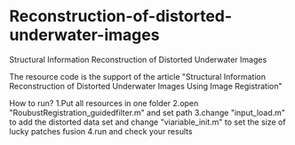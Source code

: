# Reconstruction-of-distorted-underwater-images
Structural Information Reconstruction of Distorted Underwater Images

The resource code is the support of the article "Structural Information Reconstruction of Distorted Underwater Images Using Image Registration"

How to run?
1.Put all resources in one folder
2.open "RoubustRegistration_guidedfilter.m" and set path
3.change "input_load.m" to add the distorted data set and change "viariable_init.m" to set the size of lucky patches fusion
4.run and check your results




